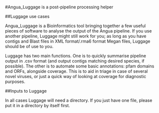 #Angua_Luggage is a post-pipeline processing helper

##Luggage use cases

Angua_Luggage is a Bioinformatics tool bringing together a few useful pieces of software to analyse the output of the Angua pipeline. If you use another pipeline, Luggage might still work for you; as long as you have contigs and Blast files in XML format/.rma6 format Megan files, Luggage should be of use to you.

Luggage has two main functions. One is to quickly summarise pipeline output in .csv format (and output contigs matching desired species, if possible). The other is to automate some basic annotations: pfam domains and ORFs, alongside coverage. This is to aid in triage in case of several novel viruses, or just a quick way of looking at coverage for diagnostic purposes.

##Inputs to Luggage

In all cases Luggage will need a directory. If you just have one file, please put it in a directory by itself first.

